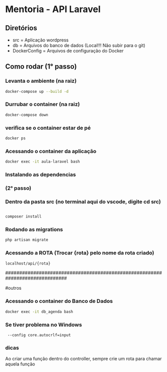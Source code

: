 # Mentoria - API Laravel

## Diretórios

- src = Aplicação wordpress
- db = Arquivos do banco de dados (Local!!! Não subir para o git)
- DockerConfig = Arquivos de configuração do Docker

## Como rodar (1° passo)

### Levanta o ambiente (na raiz)

```bash
docker-compose up --build -d
```

### Durrubar o container (na raiz)

```bash
docker-compose down
```

### verifica se o container estar de pé

```bash
docker ps
```

### Acessando o container da aplicação

```bash
docker exec -it aula-laravel bash
```

### Instalando as dependencias

### (2° passo)

### Dentro da pasta src (no terminal aqui do vscode, digite cd src)

```bash

composer install
```

### Rodando as migrations

```bash
php artisan migrate
```

### Acessando a ROTA (Trocar {rota} pelo nome da rota criado)

```bash
localhost/api/{rota}
```

##############################################################################

#outros

### Acessando o container do Banco de Dados

```bash
docker exec -it db_agenda bash
```

### Se tiver problema no Windows

```
 --config core.autocrlf=input
```

### dicas

Ao criar uma função dentro do controller, sempre crie um rota para chamar aquela função
